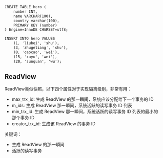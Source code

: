 ```dtd
CREATE TABLE hero (
    number INT,
    name VARCHAR(100),
    country varchar(100),
    PRIMARY KEY (number)
) Engine=InnoDB CHARSET=utf8;

INSERT INTO hero VALUES
    (1, 'liubei', 'shu'),
    (3, 'zhugeliang', 'shu'),
    (8, 'caocao', 'wei'),
    (15, 'xuyu', 'wei'),
    (20, 'sunquan', 'wu');
```


## ReadView
ReadView类似快照，以下四个属性对于实现隔离级别，非常有用：
* max_trx_id: 生成 ReadView 的那一瞬间，系统应该分配给下一个事务的 ID
* m_ids: 生成 ReadView 那一瞬间，系统活跃的读写事务 ID 列表
* min_trx_id: 生成 ReadView 那一瞬间，系统活跃的读写事务 ID 列表的最小的那个事务 ID
* creator_trx_id: 生成该 ReadView 的事务 ID

关键词：
* 生成 ReadView 的那一瞬间
* 活跃的读写事务






